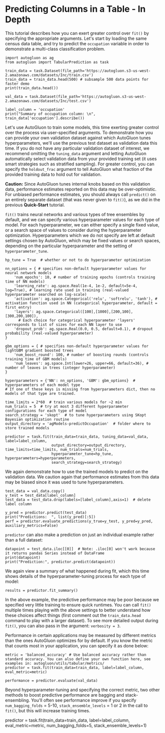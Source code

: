 # Predicting Columns in a Table - In Depth

This tutorial describes how you can exert greater control over `fit()` by specifying the appropriate arguments. Let's start by loading the same census data table, and try to predict the `occupation` variable in order to demonstrate a multi-class classification problem.

```{.python .input}
import autogluon as ag
from autogluon import TabularPrediction as task

train_data = task.Dataset(file_path='https://autogluon.s3-us-west-2.amazonaws.com/datasets/Inc/train.csv')
train_data = train_data.head(500) # subsample 500 data points for faster demo
print(train_data.head())

val_data = task.Dataset(file_path='https://autogluon.s3-us-west-2.amazonaws.com/datasets/Inc/test.csv')

label_column = 'occupation'
print("Summary of occupation column: \n", train_data['occupation'].describe())
```

Let's use AutoGluon to train some models, this time exerting greater control over the process via user-specified arguments. To demonstrate how you can provide your own validation dataset against which AutoGluon tunes hyperparameters, we'll use the previous test dataset as validation data this time. If you do not have any particular validation dataset of interest, we recommend omitting the `tuning_data` argument and letting AutoGluon automatically select validation data from your provided training set (it uses smart strategies such as stratified sampling).  For greater control, you can specify the `holdout_frac` argument to tell AutoGluon what fraction of the provided training data to hold out for validation. 

**Caution:** Since AutoGluon tunes internal knobs based on this validation data, performance estimates reported on this data may be over-optimistic. For unbiased performance estimates, you should always call `predict()` on an entirely separate dataset (that was never given to `fit()`), as we did in the previous **Quick-Start** tutorial. 

`fit()` trains neural networks and various types of tree ensembles by default, and we can specify various hyperparameter values for each type of model. For each hyperparameter, we can either specify a single fixed value, or a search space of values to consider during the hyperparameter optimization. Hyperparameters which we do not specify are left at default settings chosen by AutoGluon, which may be fixed values or search spaces, depending on the particular hyperparameter and the setting of `hyperparameter_tune`.

```{.python .input}
hp_tune = True  # whether or not to do hyperparameter optimization

nn_options = { # specifies non-default hyperparameter values for neural network models
    'num_epochs': 10, # number of training epochs (controls training time of NN models)
    'learning_rate': ag.space.Real(1e-4, 1e-2, default=5e-4, log=True), # learning rate used in training (real-valued hyperparameter searched on log-scale)
    'activation': ag.space.Categorical('relu', 'softrelu', 'tanh'), # activation function used in NN (categorical hyperparameter, default = first entry)
    'layers': ag.space.Categorical([100],[1000],[200,100],[300,200,100]), 
      # Each choice for categorical hyperparameter 'layers' corresponds to list of sizes for each NN layer to use
    'dropout_prob': ag.space.Real(0.0, 0.5, default=0.1), # dropout probability (real-valued hyperparameter)
}

gbm_options = { # specifies non-default hyperparameter values for lightGBM gradient boosted trees
    'num_boost_round': 100, # number of boosting rounds (controls training time of GBM models)
    'num_leaves': ag.space.Int(lower=26, upper=66, default=36), # number of leaves in trees (integer hyperparameter)
}

hyperparameters = {'NN': nn_options, 'GBM': gbm_options}  # hyperparameters of each model type
# If one of these keys is missing from hyperparameters dict, then no models of that type are trained.

time_limits = 2*60  # train various models for ~2 min
num_trials = 5  # try at most 3 different hyperparameter configurations for each type of model
search_strategy = 'skopt'  # to tune hyperparameters using SKopt Bayesian optimization routine
output_directory = 'agModels-predictOccupation'  # folder where to store trained models

predictor = task.fit(train_data=train_data, tuning_data=val_data, label=label_column,
                     output_directory=output_directory, time_limits=time_limits, num_trials=num_trials, 
                     hyperparameter_tune=hp_tune, hyperparameters=hyperparameters, 
                     search_strategy=search_strategy)
```

We again demonstrate how to use the trained models to predict on the validation data. We caution again that performance estimates from this data may be biased since it was used to tune hyperparameters.

```{.python .input}
test_data = val_data.copy()
y_test = test_data[label_column]
test_data = test_data.drop(labels=[label_column],axis=1)  # delete label column

y_pred = predictor.predict(test_data)
print("Predictions:  ", list(y_pred)[:5])
perf = predictor.evaluate_predictions(y_true=y_test, y_pred=y_pred, auxiliary_metrics=False)
```

`predictor` can also make a prediction on just an individual example rather than a full dataset:

```{.python .input}
datapoint = test_data.iloc[[0]]  # Note: .iloc[0] won't work because it returns pandas Series instead of DataFrame
print(datapoint)
print("Prediction:", predictor.predict(datapoint))
```

We again view a summary of what happened during fit, which this time shows details of the hyperparameter-tuning process for each type of model:

```{.python .input}
results = predictor.fit_summary()
```

In the above example, the predictive performance may be poor because we specified very little training to ensure quick runtimes.  You can call `fit()` multiple times playing with the above settings to better understand how these choices affect things (first comment out the `train_data.head` command to play with a larger dataset). To see more detailed output during `fit()`, you can also pass in the argument: `verbosity = 3`.


Performance in certain applications may be measured by different metrics than the ones AutoGluon optimizes for by default. If you know the metric that counts most in your application, you can specify it as done below:

```{.python .input}
metric = 'balanced_accuracy' # Use balanced accuracy rather than standard accuracy. You can also define your own function here, see examples in: autogluon/utils/tabular/metrics/
predictor = task.fit(train_data=train_data, label=label_column, eval_metric=metric)

performance = predictor.evaluate(val_data)
```

Beyond hyperparameter-tuning and specifying the correct metric, two other methods to boost predictive performance are bagging and stack-ensembling.  You'll often see performance improve if you specify `num_bagging_folds` = 5-10, `stack_ensemble_levels` = 1 or 2 in the call to `fit()`, but this will increase training times.

predictor = task.fit(train_data=train_data, label=label_column, eval_metric=metric, num_bagging_folds=5, stack_ensemble_levels=1)


